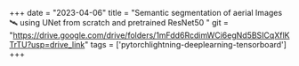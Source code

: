 +++ 
date = "2023-04-06" 
title = "Semantic segmentation of aerial Images 🛰️ using UNet from scratch and pretrained ResNet50 " 
git = "https://drive.google.com/drive/folders/1mFdd6RcdimWCi6egNd5BSICqXflKTrTU?usp=drive_link" 
tags = ['pytorchlightning-deeplearning-tensorboard'] 
+++